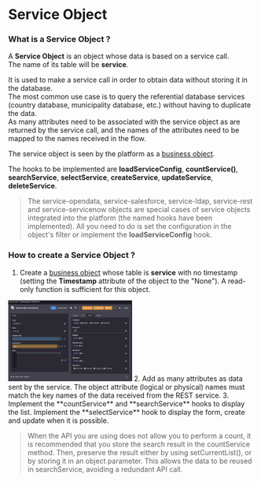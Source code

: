 Service Object
====================

### What is a Service Object ?

A **Service Object** is an object whose data is based on a service call.    
The name of its table will be **service**.  

It is used to make a service call in order to obtain data without storing it in the database.  
The most common use case is to query the referential database services (country database, municipality database, etc.) without having to duplicate the data.  
As many attributes need to be associated with the service object as are returned by the service call, and the names of the attributes need to be mapped to the names received in the flow.  

The service object is seen by the platform as a [business object](/lesson/docs/platform/businessobjects/business-objects).

The hooks to be implemented are **loadServiceConfig**, **countService()**, **searchService**, **selectService**, **createService**,  **updateService**, **deleteService**.  

> The service-opendata, service-salesforce, service-ldap, service-rest and service-servicenow objects are special cases of service objects integrated into the platform (the named hooks have been implemented). All you need to do is set the configuration in the object's filter or implement the **loadServiceConfig** hook. 

### How to create a Service Object ?

1. Create a [business object](/lesson/tutorial/getting-started/object) whose table is **service** with no timestamp (setting the **Timestamp** attribute of the object to the "None"). A read-only function is sufficient for this object. 
<img src="serviceobject1.png" alt="service object" width="50%"/>
2. Add as many attributes as data sent by the service. The object attribute (logical or physical) names must match the key names of the data received from the REST service. 
3. Implement the **countService** and **searchService** hooks to display the list. 
Implement the **selectService** hook to display the form, create and update when it is possible.

> When the API you are using does not allow you to perform a count, it is recommended that you store the search result in the countService method. Then, preserve the result either by using setCurrentList(), or by storing it in an object parameter. This allows the data to be reused in searchService, avoiding a redundant API call. 